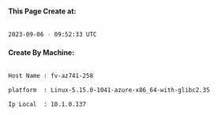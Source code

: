 
   
#### This Page Create at:

```bash

2023-09-06 - 09:52:33 UTC

```

#### Create By Machine:

```bash

Host Name : fv-az741-258

platform  : Linux-5.15.0-1041-azure-x86_64-with-glibc2.35

Ip Local  : 10.1.0.137

```

